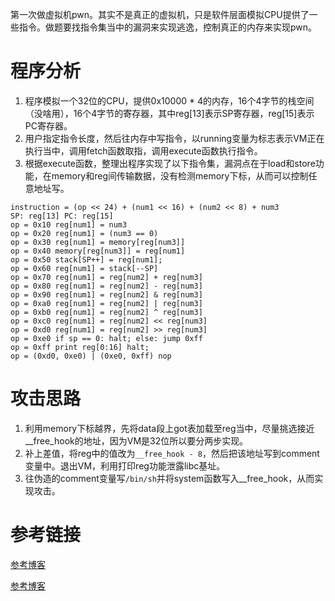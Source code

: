 第一次做虚拟机pwn。其实不是真正的虚拟机，只是软件层面模拟CPU提供了一些指令。做题要找指令集当中的漏洞来实现逃逸，控制真正的内存来实现pwn。

# 程序分析
1. 程序模拟一个32位的CPU，提供0x10000 * 4的内存，16个4字节的栈空间（没啥用），16个4字节的寄存器，其中reg[13]表示SP寄存器，reg[15]表示PC寄存器。
2. 用户指定指令长度，然后往内存中写指令，以running变量为标志表示VM正在执行当中，调用fetch函数取指，调用execute函数执行指令。
3. 根据execute函数，整理出程序实现了以下指令集，漏洞点在于load和store功能，在memory和reg间传输数据，没有检测memory下标，从而可以控制任意地址写。

```
instruction = (op << 24) + (num1 << 16) + (num2 << 8) + num3
SP: reg[13] PC: reg[15]
op = 0x10 reg[num1] = num3            
op = 0x20 reg[num1] = (num3 == 0)
op = 0x30 reg[num1] = memory[reg[num3]]
op = 0x40 memory[reg[num3]] = reg[num1]
op = 0x50 stack[SP++] = reg[num1];
op = 0x60 reg[num1] = stack[--SP]
op = 0x70 reg[num1] = reg[num2] + reg[num3]
op = 0x80 reg[num1] = reg[num2] - reg[num3]
op = 0x90 reg[num1] = reg[num2] & reg[num3]
op = 0xa0 reg[num1] = reg[num2] | reg[num3]
op = 0xb0 reg[num1] = reg[num2] ^ reg[num3]
op = 0xc0 reg[num1] = reg[num2] << reg[num3]
op = 0xd0 reg[num1] = reg[num2] >> reg[num3]
op = 0xe0 if sp == 0: halt; else: jump 0xff
op = 0xff print reg[0:16] halt;
op = (0xd0, 0xe0) | (0xe0, 0xff) nop
```

# 攻击思路
1. 利用memory下标越界，先将data段上got表加载至reg当中，尽量挑选接近__free_hook的地址，因为VM是32位所以要分两步实现。
2. 补上差值，将reg中的值改为`__free_hook - 8`，然后把该地址写到comment变量中。退出VM，利用打印reg功能泄露libc基址。
3. 往伪造的comment变量写`/bin/sh`并将system函数写入__free_hook，从而实现攻击。

# 参考链接
[参考博客](https://www.cnblogs.com/lemon629/p/13975686.html)

[参考博客](https://blog.csdn.net/seaaseesa/article/details/105862737)
